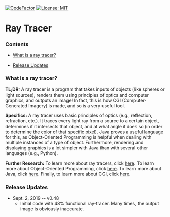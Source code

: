 [![CodeFactor](https://www.codefactor.io/repository/github/0xmmalik/raytracing/badge)](https://www.codefactor.io/repository/github/0xmmalik/raytracing)
[![License: MIT](https://img.shields.io/badge/License-MIT-blue.svg)](https://opensource.org/licenses/MIT)

# Ray Tracer

### Contents


- [What is a ray tracer?](#what-is-a-ray-tracer)

- [Release Updates](#release-updates)

### What is a ray tracer?

**TL;DR:** A ray tracer is a program that takes inputs of objects (like spheres or light sources), renders them using principles of optics and computer graphics, and outputs an image! In fact, this is how CGI (Computer-Generated Imagery) is made, and so is a very useful tool.

**Specifics:** A ray tracer uses basic principles of optics (e.g., reflection, refraction, etc.). It traces every light ray from a source to a certain object, determines if it intersects that object, and at what angle it does so (in order to determine the color of that specific pixel). Java proves a useful language for this, as Object-Oriented Programming is helpful when dealing with multiple instances of a type of object. Furthermore, rendering and displaying graphics is a lot simpler with Java than with several other languages (e.g., Python). 

**Further Research:** To learn more about ray tracers, click [here](https://en.wikipedia.org/wiki/Ray_tracing_(graphics)). To learn more about Object-Oriented Programming, click [here](https://en.wikipedia.org/wiki/Object-oriented_programming). To learn more about Java, click [here](https://en.wikipedia.org/wiki/Java_(programming_language)). Finally, to learn more about CGI, click [here](https://en.wikipedia.org/wiki/Computer-generated_imagery).

### Release Updates

* Sept. 2, 2019 -- v0.48
	* Initial code with 48% functional ray-tracer. Many times, the output image is obviously inaccurate.